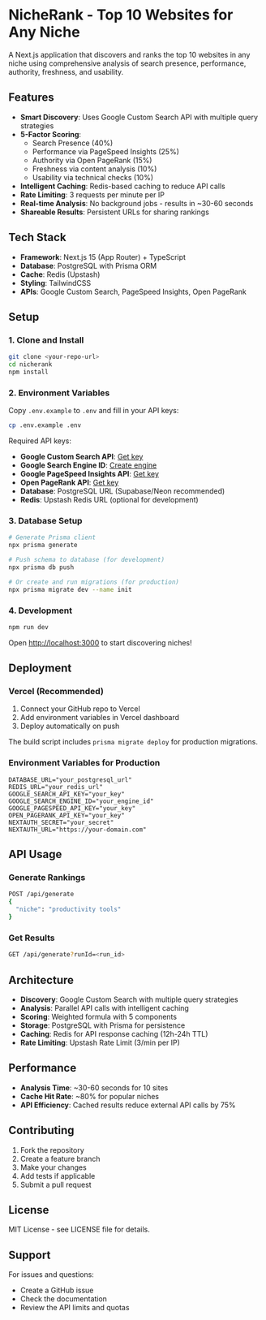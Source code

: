 # NicheRank - Top 10 Websites for Any Niche

A Next.js application that discovers and ranks the top 10 websites in any niche using comprehensive analysis of search presence, performance, authority, freshness, and usability.

## Features

- **Smart Discovery**: Uses Google Custom Search API with multiple query strategies
- **5-Factor Scoring**: 
  - Search Presence (40%)
  - Performance via PageSpeed Insights (25%)
  - Authority via Open PageRank (15%)
  - Freshness via content analysis (10%)
  - Usability via technical checks (10%)
- **Intelligent Caching**: Redis-based caching to reduce API calls
- **Rate Limiting**: 3 requests per minute per IP
- **Real-time Analysis**: No background jobs - results in ~30-60 seconds
- **Shareable Results**: Persistent URLs for sharing rankings

## Tech Stack

- **Framework**: Next.js 15 (App Router) + TypeScript
- **Database**: PostgreSQL with Prisma ORM
- **Cache**: Redis (Upstash)
- **Styling**: TailwindCSS
- **APIs**: Google Custom Search, PageSpeed Insights, Open PageRank

## Setup

### 1. Clone and Install

```bash
git clone <your-repo-url>
cd nicherank
npm install
```

### 2. Environment Variables

Copy `.env.example` to `.env` and fill in your API keys:

```bash
cp .env.example .env
```

Required API keys:
- **Google Custom Search API**: [Get key](https://developers.google.com/custom-search/v1/overview)
- **Google Search Engine ID**: [Create engine](https://cse.google.com/)
- **Google PageSpeed Insights API**: [Get key](https://developers.google.com/speed/docs/insights/v5/get-started)
- **Open PageRank API**: [Get key](https://www.domcop.com/openpagerank/)
- **Database**: PostgreSQL URL (Supabase/Neon recommended)
- **Redis**: Upstash Redis URL (optional for development)

### 3. Database Setup

```bash
# Generate Prisma client
npx prisma generate

# Push schema to database (for development)
npx prisma db push

# Or create and run migrations (for production)
npx prisma migrate dev --name init
```

### 4. Development

```bash
npm run dev
```

Open [http://localhost:3000](http://localhost:3000) to start discovering niches!

## Deployment

### Vercel (Recommended)

1. Connect your GitHub repo to Vercel
2. Add environment variables in Vercel dashboard
3. Deploy automatically on push

The build script includes `prisma migrate deploy` for production migrations.

### Environment Variables for Production

```env
DATABASE_URL="your_postgresql_url"
REDIS_URL="your_redis_url"
GOOGLE_SEARCH_API_KEY="your_key"
GOOGLE_SEARCH_ENGINE_ID="your_engine_id"
GOOGLE_PAGESPEED_API_KEY="your_key"
OPEN_PAGERANK_API_KEY="your_key"
NEXTAUTH_SECRET="your_secret"
NEXTAUTH_URL="https://your-domain.com"
```

## API Usage

### Generate Rankings

```bash
POST /api/generate
{
  "niche": "productivity tools"
}
```

### Get Results

```bash
GET /api/generate?runId=<run_id>
```

## Architecture

- **Discovery**: Google Custom Search with multiple query strategies
- **Analysis**: Parallel API calls with intelligent caching
- **Scoring**: Weighted formula with 5 components
- **Storage**: PostgreSQL with Prisma for persistence
- **Caching**: Redis for API response caching (12h-24h TTL)
- **Rate Limiting**: Upstash Rate Limit (3/min per IP)

## Performance

- **Analysis Time**: ~30-60 seconds for 10 sites
- **Cache Hit Rate**: ~80% for popular niches
- **API Efficiency**: Cached results reduce external API calls by 75%

## Contributing

1. Fork the repository
2. Create a feature branch
3. Make your changes
4. Add tests if applicable
5. Submit a pull request

## License

MIT License - see LICENSE file for details.

## Support

For issues and questions:
- Create a GitHub issue
- Check the documentation
- Review the API limits and quotas